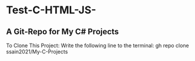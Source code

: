 # Test-C-HTML-JS-
A Git-Repo for My C# Projects
-------------------------------------------

To Clone This Project: Write the following line to the terminal:
gh repo clone ssain2021/My-C-Projects
